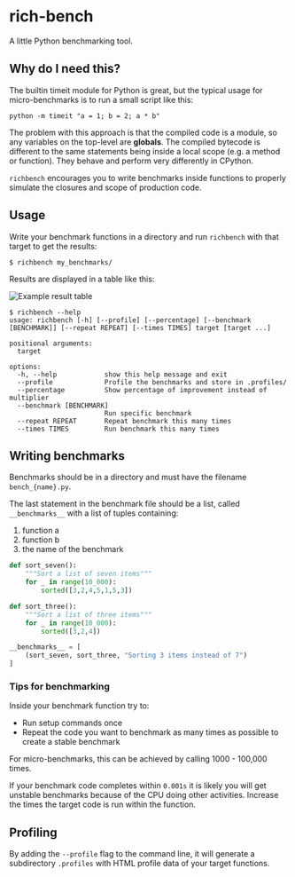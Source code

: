 # rich-bench

A little Python benchmarking tool.

## Why do I need this?

The builtin timeit module for Python is great, but the typical usage for micro-benchmarks is to run a small script like this:

`python -m timeit "a = 1; b = 2; a * b"`

The problem with this approach is that the compiled code is a module, so any variables on the top-level are **globals**. 
The compiled bytecode is different to the same statements being inside a local scope (e.g. a method or function).
They behave and perform very differently in CPython.

`richbench` encourages you to write benchmarks inside functions to properly simulate the closures and scope of production code.

## Usage

Write your benchmark functions in a directory and run `richbench` with that target to get the results:

```console
$ richbench my_benchmarks/
```

Results are displayed in a table like this:

![Example result table](screenshot.png)


```console
$ richbench --help
usage: richbench [-h] [--profile] [--percentage] [--benchmark [BENCHMARK]] [--repeat REPEAT] [--times TIMES] target [target ...]

positional arguments:
  target

options:
  -h, --help            show this help message and exit
  --profile             Profile the benchmarks and store in .profiles/
  --percentage          Show percentage of improvement instead of multiplier
  --benchmark [BENCHMARK]
                        Run specific benchmark
  --repeat REPEAT       Repeat benchmark this many times
  --times TIMES         Run benchmark this many times
```

## Writing benchmarks

Benchmarks should be in a directory and must have the filename `bench_{name}.py`.

The last statement in the benchmark file should be a list, called `__benchmarks__` with a list of tuples containing:

1. function a
1. function b
1. the name of the benchmark

```python
def sort_seven():
    """Sort a list of seven items"""
    for _ in range(10_000):
        sorted([3,2,4,5,1,5,3])

def sort_three():
    """Sort a list of three items"""
    for _ in range(10_000):
        sorted([3,2,4])

__benchmarks__ = [
    (sort_seven, sort_three, "Sorting 3 items instead of 7")
]
```

### Tips for benchmarking

Inside your benchmark function try to:

* Run setup commands once
* Repeat the code you want to benchmark as many times as possible to create a stable benchmark

For micro-benchmarks, this can be achieved by calling 1000 - 100,000 times.

If your benchmark code completes within `0.001s` it is likely you will get unstable benchmarks because of the CPU doing other activities. Increase the times the target code is run within the function.

## Profiling

By adding the `--profile` flag to the command line, it will generate a subdirectory `.profiles` with HTML profile data of your target functions.
